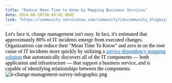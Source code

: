 ```yaml
---
title: "Reduce Mean Time to Know by Mapping Business Services"
date: 2014-08-18T18:49:02.000Z
link: "https://community.servicenow.com/community?id=community_blog&sys_id=1a9c6ee1dbd0dbc01dcaf3231f9619c2"
---
```

<p><span style="color: #000000; font-family: Calibri; font-size: 12pt;">Let's face it, change management isn't easy. In fact, it's estimated that approximately 80% of IT incidents emerge from executed changes. Organizations can reduce their "Mean Time To Know" and zero in on the root cause of IT incidents more quickly by utilizing a </span><a href="https://www.servicenow.com/products/servicewatch.html"><span style="color: #0563c1; font-size: 12pt; text-decoration: underline; font-family: Calibri;">service dependency mapping solution</span></a><span style="color: #000000; font-family: Calibri; font-size: 12pt;"> that automatically discovers all of the IT components — both application and infrastructure — that support a business service, and is capable of identifying relationships between the components.</span><span style="color: #000000; font-size: 12pt; font-family: Calibri;"><img  alt="it-change-management-survey-infographic.png" class="image-0 jive-image jiveImage" src="737d4902db9c97041dcaf3231f9619f1.iix"/></span></p><p><span style="color: #000000; font-family: Times New Roman; font-size: 12pt;">   </span></p>